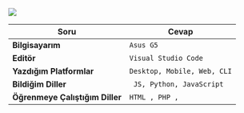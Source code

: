 
![](https://komarev.com/ghpvc/?username=SiriusSupport&color=565f89&style=flat)


Soru | Cevap
--- | --- 
**Bilgisayarım**  | `Asus G5`
**Editör**  | `Visual Studio Code`
**Yazdığım Platformlar** | `Desktop, Mobile, Web, CLI`
**Bildiğim Diller**  | ` JS, Python, JavaScript`
**Öğrenmeye Çalıştığım Diller** | `HTML , PHP , `
